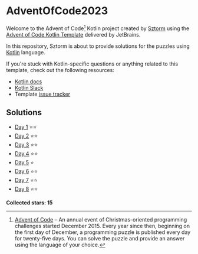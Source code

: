 # AdventOfCode2023

Welcome to the Advent of Code[^aoc] Kotlin project created by [Sztorm][github] using the [Advent of Code Kotlin Template][template] delivered by JetBrains.

In this repository, Sztorm is about to provide solutions for the puzzles using [Kotlin][kotlin] language.

If you're stuck with Kotlin-specific questions or anything related to this template, check out the following resources:

- [Kotlin docs][docs]
- [Kotlin Slack][slack]
- Template [issue tracker][issues]

## Solutions
- [Day 1](src/day01/Day01.kt) ⭐⭐
- [Day 2](src/day02/Day02.kt) ⭐⭐
- [Day 3](src/day03/Day03.kt) ⭐⭐
- [Day 4](src/day04/Day04.kt) ⭐⭐
- [Day 5](src/day05/Day05.kt) ⭐
- [Day 6](src/day06/Day06.kt) ⭐⭐
- [Day 7](src/day07/Day07.kt) ⭐⭐
- [Day 8](src/day08/Day08.kt) ⭐⭐

**Collected stars: 15**

[^aoc]:
    [Advent of Code][aoc] – An annual event of Christmas-oriented programming challenges started December 2015.
    Every year since then, beginning on the first day of December, a programming puzzle is published every day for twenty-five days.
    You can solve the puzzle and provide an answer using the language of your choice.

[aoc]: https://adventofcode.com
[docs]: https://kotlinlang.org/docs/home.html
[github]: https://github.com/sztorm
[issues]: https://github.com/kotlin-hands-on/advent-of-code-kotlin-template/issues
[kotlin]: https://kotlinlang.org
[slack]: https://surveys.jetbrains.com/s3/kotlin-slack-sign-up
[template]: https://github.com/kotlin-hands-on/advent-of-code-kotlin-template
